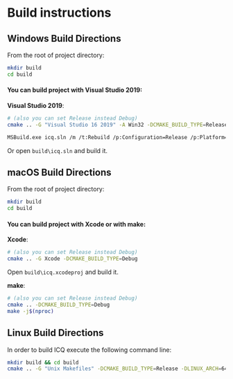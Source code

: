 # Build instructions


## Windows Build Directions

From the root of project directory:
```sh
mkdir build
cd build
```

####  You can build project with Visual Studio 2019:
**Visual Studio 2019**:
```sh
# (also you can set Release instead Debug)
cmake .. -G "Visual Studio 16 2019" -A Win32 -DCMAKE_BUILD_TYPE=Release

MSBuild.exe icq.sln /m /t:Rebuild /p:Configuration=Release /p:Platform=Win32 /nodeReuse:false
```
Or open `build\icq.sln` and build it.

## macOS Build Directions
From the root of project directory:
```sh
mkdir build
cd build
```

#### You can build project with Xcode or with make:
**Xcode**:
```sh
# (also you can set Release instead Debug)
cmake .. -G Xcode -DCMAKE_BUILD_TYPE=Debug
```
Open `build\icq.xcodeproj` and build it.

**make**:
```sh
# (also you can set Release instead Debug)
cmake .. -DCMAKE_BUILD_TYPE=Debug
make -j$(nproc)
```

## Linux Build Directions
In order to build ICQ execute the following command line:
```sh
mkdir build && cd build
cmake .. -G "Unix Makefiles" -DCMAKE_BUILD_TYPE=Release -DLINUX_ARCH=64 && make -j$(nproc)
```

